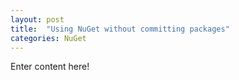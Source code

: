 ```yaml
---
layout: post
title:  "Using NuGet without committing packages"
categories: NuGet
---
```


Enter content here!
